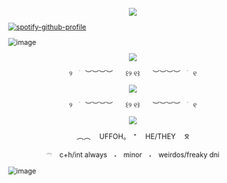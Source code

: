 <p align="center" width="100%">
    <img src="https://komarev.com/ghpvc/?username=uffohsnack&label=Ⳋ᧙ㅤcuties&color=947896&style=for-the-badge"> 
</p>

[![spotify-github-profile](https://spotify-github-profile.kittinanx.com/api/view?uid=31vo5s6i4vaffyzzsvdeat4opp6q&cover_image=true&theme=novatorem&show_offline=true&background_color=121212&interchange=true&bar_color=454545&bar_color_cover=false)](https://spotify-github-profile.kittinanx.com/api/view?uid=31vo5s6i4vaffyzzsvdeat4opp6q&redirect=true)

![image](https://github.com/user-attachments/assets/a5e83884-b87d-462a-b3bf-f0a1563622d3)

<p align="center" width="100%">
<image src="https://github.com/user-attachments/assets/7b76b6a3-0ca5-4d8e-be7e-cf9666170c1f"
</p>

<p align="center" width="100%">
୨ㅤ࣪ㅤ︶︶︶︶ㅤㅤ꒰୨ ୧꒱ㅤㅤ︶︶︶︶ㅤ࣪ㅤ୧
</p>

<p align="center" width="100%">
<image src="https://github.com/user-attachments/assets/820a48e3-186a-415b-bb8d-f555a68d2c4b"
</p>
<p align="center" width="100%">
୨ㅤ࣪ㅤ︶︶︶︶ㅤㅤ꒰୨ ୧꒱ㅤㅤ︶︶︶︶ㅤ࣪ㅤ୧

<p align="center" width="100%">
<image src="https://github.com/user-attachments/assets/14bc28f5-a326-4017-a3c0-79f83b08ee32&https://github.com/user-attachments/assets/b2555f20-0107-4e62-b991-46f564bd972d"
</p>

</p>
<p align="center" width="100%">
︵︵ 　UFFOH。　⁺　 HE/THEY  ᘝ
</p>

<p align="center" width="100%">
𓍼　c+h/int always　˖⁠　minor　˖⁠　weirdos/freaky dni
</p>

![image](https://github.com/user-attachments/assets/bafa9ac2-811f-4889-b4de-076bcb0c9702)

